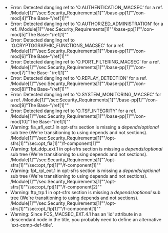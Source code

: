 * Error: Detected dangling ref to 'O.AUTHENTICATION_MACSEC'
        for a ref.
	/Module[1]""/sec:Security_Requirements[1]""/base-pp[1]""/con-mod[4]"The Base-"/ref[1]""
* Error: Detected dangling ref to 'O.AUTHORIZED_ADMINISTRATION'
        for a ref.
	/Module[1]""/sec:Security_Requirements[1]""/base-pp[1]""/con-mod[5]"The Base-"/ref[1]""
* Error: Detected dangling ref to 'O.CRYPTOGRAPHIC_FUNCTIONS_MACSEC'
        for a ref.
	/Module[1]""/sec:Security_Requirements[1]""/base-pp[1]""/con-mod[6]"The Base-"/ref[1]""
* Error: Detected dangling ref to 'O.PORT_FILTERING_MACSEC'
        for a ref.
	/Module[1]""/sec:Security_Requirements[1]""/base-pp[1]""/con-mod[7]"The Base-"/ref[1]""
* Error: Detected dangling ref to 'O.REPLAY_DETECTION'
        for a ref.
	/Module[1]""/sec:Security_Requirements[1]""/base-pp[1]""/con-mod[8]"The Base-"/ref[1]""
* Error: Detected dangling ref to 'O.SYSTEM_MONITORING_MACSEC'
        for a ref.
	/Module[1]""/sec:Security_Requirements[1]""/base-pp[1]""/con-mod[9]"The Base-"/ref[1]""
* Error: Detected dangling ref to 'O.TSF_INTEGRITY'
        for a ref.
	/Module[1]""/sec:Security_Requirements[1]""/base-pp[1]""/con-mod[10]"The Base-"/ref[1]""
* Warning: fia_afl_ext.1 in opt-sfrs section is missing a _depends_/_optional_ sub tree (We're transitioning to using depends and not sections). /Module[1]""/sec:Security_Requirements[1]""/opt-sfrs[1]""/sec:opt_fia[1]""/f-component[1]""
* Warning: fpt_ddp_ext.1 in opt-sfrs section is missing a _depends_/_optional_ sub tree (We're transitioning to using depends and not sections). /Module[1]""/sec:Security_Requirements[1]""/opt-sfrs[1]""/sec:opt_fpt[1]""/f-component[1]""
* Warning: fpt_rpl_ext.1 in opt-sfrs section is missing a _depends_/_optional_ sub tree (We're transitioning to using depends and not sections). /Module[1]""/sec:Security_Requirements[1]""/opt-sfrs[1]""/sec:opt_fpt[1]""/f-component[2]""
* Warning: ftp_trp.1 in opt-sfrs section is missing a _depends_/_optional_ sub tree (We're transitioning to using depends and not sections). /Module[1]""/sec:Security_Requirements[1]""/opt-sfrs[1]""/sec:opt_ftp[1]""/f-component[1]""
* Warning: Since FCS_MACSEC_EXT.4.1 has an 'id' attribute in a descendant node in the title, you probably need to define an alternative 'ext-comp-def-title'.
                       
